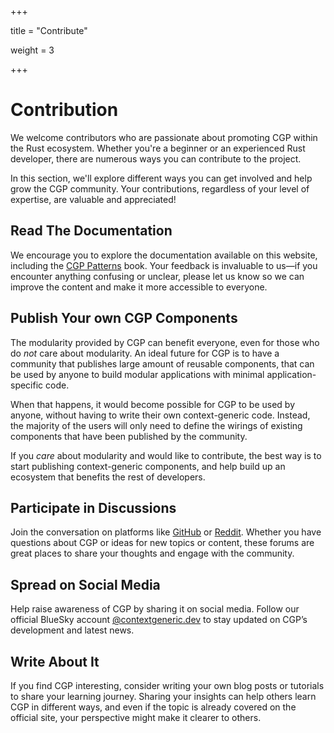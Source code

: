 +++

title = "Contribute"

weight = 3

+++

# Contribution

We welcome contributors who are passionate about promoting CGP within the Rust ecosystem. Whether you're a beginner or an experienced Rust developer, there are numerous ways you can contribute to the project.

In this section, we'll explore different ways you can get involved and help grow the CGP community. Your contributions, regardless of your level of expertise, are valuable and appreciated!

## Read The Documentation

We encourage you to explore the documentation available on this website, including the [CGP Patterns](https://patterns.contextgeneric.dev) book. Your feedback is invaluable to us—if you encounter anything confusing or unclear, please let us know so we can improve the content and make it more accessible to everyone.

## Publish Your own CGP Components

The modularity provided by CGP can benefit everyone, even for those who do _not_ care about modularity. An ideal future for CGP is to have a community that publishes large amount of reusable components, that can be used by anyone to build modular applications with minimal application-specific code.

When that happens, it would become possible for CGP to be used by anyone, without having to write their own context-generic code. Instead, the majority of the users will only need to define the wirings of existing components that have been published by the community.

If you _care_ about modularity and would like to contribute, the best way is to start publishing context-generic components, and help build up an ecosystem that benefits the rest of developers.

## Participate in Discussions

Join the conversation on platforms like [GitHub](https://github.com/orgs/contextgeneric/discussions) or [Reddit](https://www.reddit.com/r/cgp/). Whether you have questions about CGP or ideas for new topics or content, these forums are great places to share your thoughts and engage with the community.

## Spread on Social Media

Help raise awareness of CGP by sharing it on social media. Follow our official BlueSky account [@contextgeneric.dev](https://bsky.app/profile/contextgeneric.dev) to stay updated on CGP’s development and latest news.

## Write About It

If you find CGP interesting, consider writing your own blog posts or tutorials to share your learning journey. Sharing your insights can help others learn CGP in different ways, and even if the topic is already covered on the official site, your perspective might make it clearer to others.
